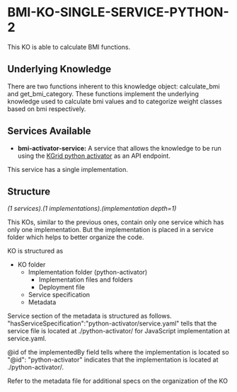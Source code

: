 # BMI-KO-SINGLE-SERVICE-PYTHON-2

This KO is able to calculate BMI functions. 

## Underlying Knowledge
There are two functions inherent to this knowledge object: calculate_bmi and get_bmi_category. These functions implement the underlying knowledge used to calculate bmi values and to categorize weight classes based on bmi respectively.

## Services Available
- **bmi-activator-service:** A service that allows the knowledge to be run using the [KGrid python activator](https://github.com/kgrid/python-activator) as an API endpoint.

This service has a single implementation. 

## Structure
*(1 services).(1 implementations).(implementation depth=1)*

This KOs, similar to the previous ones, contain only one service which has only one implementation. But the implementation is placed in a service folder which helps to better organize the code. 

KO is structured as

- KO folder
    - Implementation folder (python-activator)
        - Implementation files and folders            
        - Deployment file
    - Service specification
    - Metadata

Service section of the metadata is structured as follows. "hasServiceSpecification":"python-activator/service.yaml" tells that the service file is located at ./python-activator/ for JavaScript implementation at service.yaml.

@id of the implementedBy field tells where the implementation is located so "@id": "python-activator" indicates that the implementation is located at ./python-activator/.

Refer to the metadata file for additional specs on the organization of the KO 